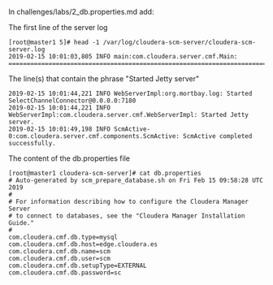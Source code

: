In challenges/labs/2_db.properties.md add:

The first line of the server log
```
[root@master1 5]# head -1 /var/log/cloudera-scm-server/cloudera-scm-server.log
2019-02-15 10:01:03,805 INFO main:com.cloudera.server.cmf.Main: ================================================================================
```

The line(s) that contain the phrase "Started Jetty server"
```
2019-02-15 10:01:44,221 INFO WebServerImpl:org.mortbay.log: Started SelectChannelConnector@0.0.0.0:7180
2019-02-15 10:01:44,221 INFO WebServerImpl:com.cloudera.server.cmf.WebServerImpl: Started Jetty server.
2019-02-15 10:01:49,198 INFO ScmActive-0:com.cloudera.server.cmf.components.ScmActive: ScmActive completed successfully.
```

The content of the db.properties file
```
[root@master1 cloudera-scm-server]# cat db.properties
# Auto-generated by scm_prepare_database.sh on Fri Feb 15 09:58:28 UTC 2019
#
# For information describing how to configure the Cloudera Manager Server
# to connect to databases, see the "Cloudera Manager Installation Guide."
#
com.cloudera.cmf.db.type=mysql
com.cloudera.cmf.db.host=edge.cloudera.es
com.cloudera.cmf.db.name=scm
com.cloudera.cmf.db.user=scm
com.cloudera.cmf.db.setupType=EXTERNAL
com.cloudera.cmf.db.password=sc
```
